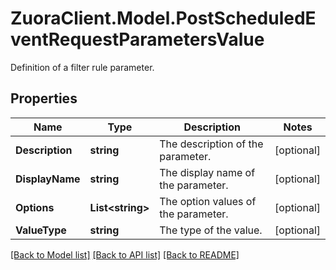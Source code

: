 # ZuoraClient.Model.PostScheduledEventRequestParametersValue
Definition of a filter rule parameter.

## Properties

Name | Type | Description | Notes
------------ | ------------- | ------------- | -------------
**Description** | **string** | The description of the parameter. | [optional] 
**DisplayName** | **string** | The display name of the parameter. | [optional] 
**Options** | **List&lt;string&gt;** | The option values of the parameter. | [optional] 
**ValueType** | **string** | The type of the value. | [optional] 

[[Back to Model list]](../README.md#documentation-for-models) [[Back to API list]](../README.md#documentation-for-api-endpoints) [[Back to README]](../README.md)

